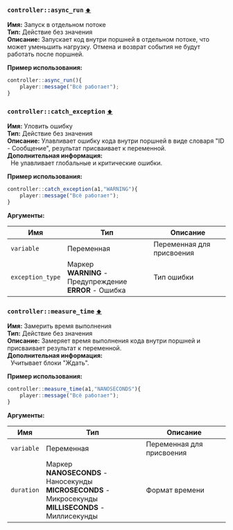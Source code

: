<h3 id=controller_async_run>
  <code>controller::async_run</code>
  <a href="#" style="font-size: 12px; margin-left:">⬆️</a>
</h3>

**Имя:** Запуск в отдельном потоке\
**Тип:** Действие без значения\
**Описание:** Запускает код внутри поршней в отдельном потоке, что может уменьшить нагрузку. Отмена и возврат события не будут работать после поршней.

**Пример использования:** 
```ts
controller::async_run(){
    player::message("Всё работает");
}
```

<h3 id=controller_exception>
  <code>controller::catch_exception</code>
  <a href="#" style="font-size: 12px; margin-left:">⬆️</a>
</h3>

**Имя:** Уловить ошибку\
**Тип:** Действие без значения\
**Описание:** Улавливает ошибку кода внутри поршней в виде словаря "ID - Сообщение", результат присваивает к переменной.\
**Дополнительная информация:**\
&nbsp;&nbsp;Не улавливает глобальные и критические ошибки.

**Пример использования:** 
```ts
controller::catch_exception(a1,"WARNING"){
    player::message("Всё работает");
}
```

**Аргументы:**

| **Имя**          | **Тип**                                                        | **Описание**              |
| ---------------- | -------------------------------------------------------------- | ------------------------- |
| `variable`       | Переменная                                                     | Переменная для присвоения |
| `exception_type` | Маркер<br/>**WARNING** - Предупреждение<br/>**ERROR** - Ошибка | Тип ошибки                |
<h3 id=controller_measure_time>
  <code>controller::measure_time</code>
  <a href="#" style="font-size: 12px; margin-left:">⬆️</a>
</h3>

**Имя:** Замерить время выполнения\
**Тип:** Действие без значения\
**Описание:** Замеряет время выполнения кода внутри поршней и присваивает результат к переменной.\
**Дополнительная информация:**\
&nbsp;&nbsp;Учитывает блоки "Ждать".

**Пример использования:** 
```ts
controller::measure_time(a1,"NANOSECONDS"){
    player::message("Всё работает");
}
```

**Аргументы:**

| **Имя**    | **Тип**                                                                                                          | **Описание**              |
| ---------- | ---------------------------------------------------------------------------------------------------------------- | ------------------------- |
| `variable` | Переменная                                                                                                       | Переменная для присвоения |
| `duration` | Маркер<br/>**NANOSECONDS** - Наносекунды<br/>**MICROSECONDS** - Микросекунды<br/>**MILLISECONDS** - Миллисекунды | Формат времени            |
